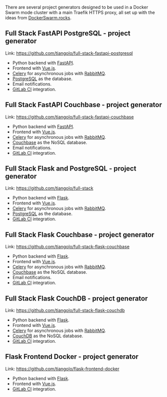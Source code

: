 There are several project generators designed to be used in a Docker Swarm mode cluster with a main Traefik HTTPS proxy, all set up with the ideas from <a href="https://dockerswarm.rocks" target="_blank">DockerSwarm.rocks</a>.


## Full Stack FastAPI PostgreSQL - project generator

Link: <a href="https://github.com/tiangolo/full-stack-fastapi-postgresql" target="_blank">https://github.com/tiangolo/full-stack-fastapi-postgresql</a>

* Python backend with <a href="https://github.com/tiangolo/fastapi" target="_blank">FastAPI</a>.
* Frontend with <a href="https://vuejs.org/" target="_blank">Vue.js</a>.
* <a href="http://www.celeryproject.org/" target="_blank">Celery</a> for asynchronous jobs with <a href="https://www.rabbitmq.com/" target="_blank">RabbitMQ</a>.
* <a href="https://www.postgresql.org/" target="_blank">PostgreSQL</a> as the database.
* Email notifications.
* <a href="https://about.gitlab.com/product/continuous-integration/" target="_blank">GitLab CI</a> integration.


## Full Stack FastAPI Couchbase - project generator

Link: <a href="https://github.com/tiangolo/full-stack-fastapi-couchbase" target="_blank">https://github.com/tiangolo/full-stack-fastapi-couchbase</a>

* Python backend with <a href="https://github.com/tiangolo/fastapi" target="_blank">FastAPI</a>.
* Frontend with <a href="https://vuejs.org/" target="_blank">Vue.js</a>.
* <a href="http://www.celeryproject.org/" target="_blank">Celery</a> for asynchronous jobs with <a href="https://www.rabbitmq.com/" target="_blank">RabbitMQ</a>.
* <a href="https://www.couchbase.com/" target="_blank">Couchbase</a> as the NoSQL database.
* Email notifications.
* <a href="https://about.gitlab.com/product/continuous-integration/" target="_blank">GitLab CI</a> integration.


## Full Stack Flask and PostgreSQL - project generator

Link: <a href="https://github.com/tiangolo/full-stack" target="_blank">https://github.com/tiangolo/full-stack</a>

* Python backend with <a href="http://flask.pocoo.org/" target="_blank">Flask</a>.
* Frontend with <a href="https://vuejs.org/" target="_blank">Vue.js</a>.
* <a href="http://www.celeryproject.org/" target="_blank">Celery</a> for asynchronous jobs with <a href="https://www.rabbitmq.com/" target="_blank">RabbitMQ</a>.
* <a href="https://www.postgresql.org/" target="_blank">PostgreSQL</a> as the database.
* <a href="https://about.gitlab.com/product/continuous-integration/" target="_blank">GitLab CI</a> integration.


## Full Stack Flask Couchbase - project generator

Link: <a href="https://github.com/tiangolo/full-stack-flask-couchbase" target="_blank">https://github.com/tiangolo/full-stack-flask-couchbase</a>

* Python backend with <a href="http://flask.pocoo.org/" target="_blank">Flask</a>.
* Frontend with <a href="https://vuejs.org/" target="_blank">Vue.js</a>.
* <a href="http://www.celeryproject.org/" target="_blank">Celery</a> for asynchronous jobs with <a href="https://www.rabbitmq.com/" target="_blank">RabbitMQ</a>.
* <a href="https://www.couchbase.com/" target="_blank">Couchbase</a> as the NoSQL database.
* Email notifications.
* <a href="https://about.gitlab.com/product/continuous-integration/" target="_blank">GitLab CI</a> integration.


## Full Stack Flask CouchDB - project generator

Link: <a href="https://github.com/tiangolo/full-stack-flask-couchdb" target="_blank">https://github.com/tiangolo/full-stack-flask-couchdb</a>

* Python backend with <a href="http://flask.pocoo.org/" target="_blank">Flask</a>.
* Frontend with <a href="https://vuejs.org/" target="_blank">Vue.js</a>.
* <a href="http://www.celeryproject.org/" target="_blank">Celery</a> for asynchronous jobs with <a href="https://www.rabbitmq.com/" target="_blank">RabbitMQ</a>.
* <a href="http://couchdb.apache.org/" target="_blank">CouchDB</a> as the NoSQL database.
* <a href="https://about.gitlab.com/product/continuous-integration/" target="_blank">GitLab CI</a> integration.


## Flask Frontend Docker - project generator

Link: <a href="https://github.com/tiangolo/flask-frontend-docker" target="_blank">https://github.com/tiangolo/flask-frontend-docker</a>

* Python backend with <a href="http://flask.pocoo.org/" target="_blank">Flask</a>.
* Frontend with <a href="https://vuejs.org/" target="_blank">Vue.js</a>.
* <a href="https://about.gitlab.com/product/continuous-integration/" target="_blank">GitLab CI</a> integration.
